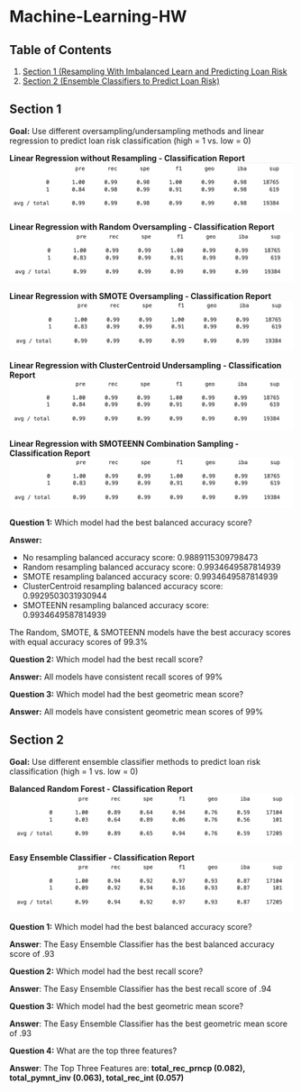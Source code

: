 # Machine-Learning-HW

## Table of Contents

1. [Section 1 (Resampling With Imbalanced Learn and Predicting Loan Risk](#Section-1)
2. [Section 2 (Ensemble Classifiers to Predict Loan Risk)](#Section-2)

## Section 1

**Goal:** Use different oversampling/undersampling methods and linear regression to predict loan risk classification (high = 1 vs. low = 0)

**Linear Regression without Resampling - Classification Report**
![Linear Regression without Resampling](Images/LR.jpg)

**Linear Regression with Random Oversampling - Classification Report**
![Linear Regression with Random Oversampling](Images/Random.jpg)

**Linear Regression with SMOTE Oversampling - Classification Report**
![Linear Regression with SMOTE Oversampling](Images/SMOTE.jpg)

**Linear Regression with ClusterCentroid Undersampling - Classification Report**
![Linear Regression with ClusterCentroid Undersampling](Images/CC.jpg)

**Linear Regression with SMOTEENN Combination Sampling - Classification Report**
![Linear Regression with SMOTEENN Combination Sampling](Images/SMOTEENN.jpg)

**Question 1:** Which model had the best balanced accuracy score?

**Answer:**
- No resampling balanced accuracy score: 0.9889115309798473
- Random resampling balanced accuracy score: 0.9934649587814939
- SMOTE resampling balanced accuracy score: 0.9934649587814939
- ClusterCentroid resampling balanced accuracy score: 0.9929503031930944
- SMOTEENN resampling balanced accuracy score: 0.9934649587814939

The Random, SMOTE, & SMOTEENN models have the best accuracy scores with equal accuracy scores of 99.3%

**Question 2:** Which model had the best recall score?

**Answer:** All models have consistent recall scores of 99%

**Question 3:** Which model had the best geometric mean score?

**Answer:** All models have consistent geometric mean scores of 99%


## Section 2

**Goal:** Use different ensemble classifier methods to predict loan risk classification (high = 1 vs. low = 0)

**Balanced Random Forest - Classification Report**
![Balanced Random Forest](Images/BRF.jpg)

**Easy Ensemble Classifier - Classification Report**
![Easy Ensemble Classifier](Images/EEC.jpg)

**Question 1:** Which model had the best balanced accuracy score?

**Answer**: The Easy Ensemble Classifier has the best balanced accuracy score of .93

**Question 2:** Which model had the best recall score?

**Answer**: The Easy Ensemble Classifier has the best recall score of .94

**Question 3:** Which model had the best geometric mean score?

**Answer**: The Easy Ensemble Classifier has the best geometric mean score of .93

**Question 4:** What are the top three features?

**Answer**: The Top Three Features are: **total_rec_prncp (0.082), total_pymnt_inv (0.063), total_rec_int (0.057)**
